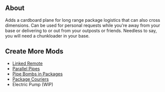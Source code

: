 ## About
Adds a cardboard plane for long range package logistics that can also cross dimensions. 
Can be used for personal requests while you're away from your base or delivering to or out from your outposts or friends.
Needless to say, you will need a chunkloader in your base.

## Create More Mods
- [Linked Remote](https://github.com/rekales/create-more-linked-remote)
- [Parallel Pipes](https://github.com/rekales/create-more-parallel-pipes)
- [Pipe Bombs in Packages](https://github.com/rekales//create-more-package-pipebomb)
- [Package Couriers](https://github.com/rekales//create-more-package-couriers)
- Electric Pump (WIP)

